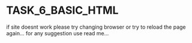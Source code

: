 # TASK_6_BASIC_HTML
if site doesnt work please try changing browser or try to reload the page again...
for any suggestion use read me...
